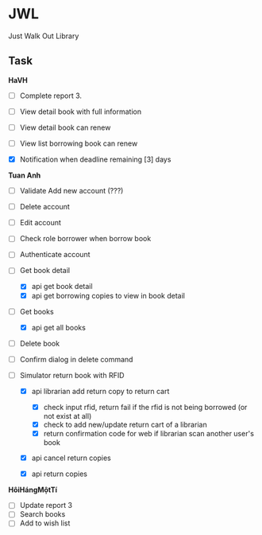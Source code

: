 # JWL
Just Walk Out Library

## Task

**HaVH**
* [ ] Complete report 3.
* [ ] View detail book with full information
* [ ] View detail book can renew
* [ ] View list borrowing book can renew
* [x] Notification when deadline remaining [3] days


**Tuan Anh**
* [ ] Validate Add new account (???)
* [ ] Delete account 
* [ ] Edit account
* [ ] Check role borrower when borrow book
* [ ] Authenticate account

* [ ] Get book detail
    + [x] api get book detail
    + [x] api get borrowing copies to view in book detail
* [ ] Get books
    + [x] api get all books
* [ ] Delete book
* [ ] Confirm dialog in delete command

* [ ] Simulator return book with RFID
    + [x] api librarian add return copy to return cart
      + [x] check input rfid, return fail if the rfid is not being borrowed (or not exist at all)
      + [x] check to add new/update return cart of a librarian
      + [x] return confirmation code for web if librarian scan another user's book
    + [x] api cancel return copies
    + [x] api return copies


**HôiHángMộtTí**
* [ ] Update report 3
* [ ] Search books
* [ ] Add to wish list
